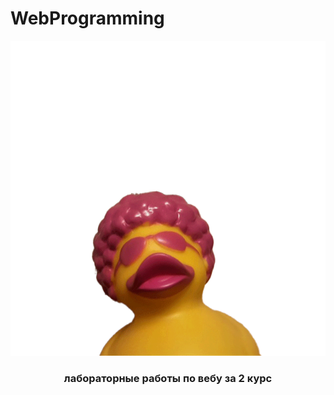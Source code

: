 # WebProgramming

<p align="center">
  <img src="https://github.com/Doraaazzz/Programming_VT_1/blob/main/meow.gif"/>
  
</p>

<h3 align="center">лабораторные работы по вебу за 2 курс</h3>
 
